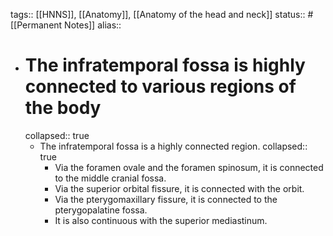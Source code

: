 tags:: [[HNNS]], [[Anatomy]], [[Anatomy of the head and neck]] 
status:: #[[Permanent Notes]]
alias::

- # The infratemporal fossa is highly connected to various regions of the body
  collapsed:: true
	- The infratemporal fossa is a highly connected region.
	  collapsed:: true
		- Via the foramen ovale and the foramen spinosum, it is connected to the middle cranial fossa.
		- Via the superior orbital fissure, it is connected with the orbit.
		- Via the pterygomaxillary fissure, it is connected to the pterygopalatine fossa.
		- It is also continuous with the superior mediastinum.
